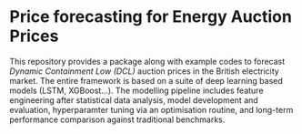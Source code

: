 # Price forecasting for Energy Auction Prices

This repository provides a package along with example codes to forecast *Dynamic Containment Low (DCL)* auction prices in the British electricity market.
The entire framework is based on a suite of deep learning based models (LSTM, XGBoost...). 
The modelling pipeline includes feature engineering after statistical data analysis, model development and evaluation, hyperparamter tuning via an optimisation routine, and long-term performance comparison against traditional benchmarks.